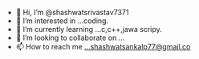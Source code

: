 - 👋 Hi, I’m @shashwatsrivastav7371
- 👀 I’m interested in ...coding.
- 🌱 I’m currently learning ...c,c++,jawa scripy.
- 💞️ I’m looking to collaborate on ...
- 📫 How to reach me ...shashwatsankalp77@gmail.co

<!---
shashwatsrivastav7371/shashwatsrivastav7371 is a ✨ special ✨ repository because its `README.md` (this file) appears on your GitHub profile.
You can click the Preview link to take a look at your changes.
--->
